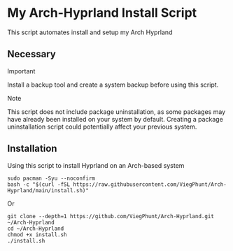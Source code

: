 # My Arch-Hyprland Install Script
This script automates install and setup my Arch Hyprland

## Necessary
> [!IMPORTANT]
> Install a backup tool and create a system backup before using this script.

> [!NOTE]
> This script does not include package uninstallation, as some packages may have already been installed on your system by default. Creating a package uninstallation script could potentially affect your previous system.


## Installation
Using this script to install Hyprland on an Arch-based system
```
sudo pacman -Syu --noconfirm
bash -c "$(curl -fSL https://raw.githubusercontent.com/ViegPhunt/Arch-Hyprland/main/install.sh)"
```
Or
```
git clone --depth=1 https://github.com/ViegPhunt/Arch-Hyprland.git ~/Arch-Hyprland
cd ~/Arch-Hyprland
chmod +x install.sh
./install.sh
```
